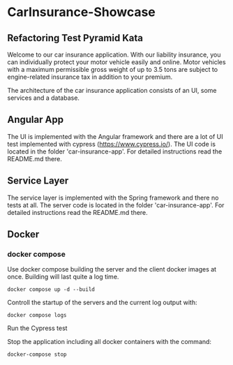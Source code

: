 # CarInsurance-Showcase

## Refactoring Test Pyramid Kata

Welcome to our car insurance application. With our liability insurance, you can individually protect your motor vehicle easily and online. Motor vehicles with a maximum permissible gross weight of up to 3.5 tons are subject to engine-related insurance tax in addition to your premium.

The architecture of the car insurance application consists of an UI, some services and a database.

## Angular App
The UI is implemented with the Angular framework and there are a lot of UI test implemented with cypress (https://www.cypress.io/). The UI code is located in the folder 'car-insurance-app'. For detailed instructions read the README.md there.

## Service Layer
The service layer is implemented with the Spring framework and there no tests at all. The server code is located in the folder 'car-insurance-app'. For detailed instructions read the README.md there.

## Docker

### docker compose

Use docker compose building the server and the client docker images at once. Building will last quite a log time.

`docker compose up -d --build`

Controll the startup of the servers and the current log output with: 

`docker compose logs`

Run the Cypress test 



Stop the application including all docker containers with the command:

`docker-compose stop`
